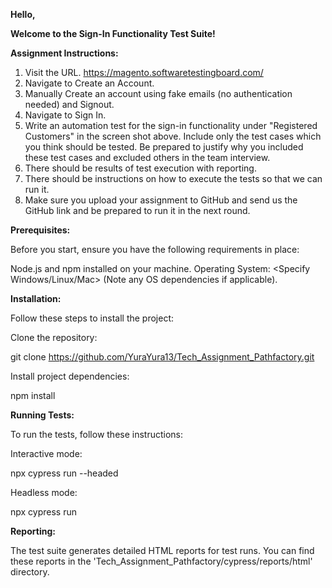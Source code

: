 
**Hello,**

**Welcome to the Sign-In Functionality Test Suite!**

**Assignment Instructions:**

1. Visit the URL. https://magento.softwaretestingboard.com/
2. Navigate to Create an Account.
3. Manually Create an account using fake emails (no authentication needed) and Signout.
4. Navigate to Sign In.
5. Write an automation test for the sign-in functionality under "Registered Customers" in the screen shot above. Include only the test cases which you think should be tested. Be prepared to justify why you included these test cases and excluded others in the team interview.
6. There should be results of test execution with reporting.
7. There should be instructions on how to execute the tests so that we can run it.
8. Make sure you upload your assignment to GitHub and send us the GitHub link and be prepared to run it in the next round.

**Prerequisites:**

Before you start, ensure you have the following requirements in place:

Node.js and npm installed on your machine.
Operating System: <Specify Windows/Linux/Mac> (Note any OS dependencies if applicable).

**Installation:**

Follow these steps to install the project:

Clone the repository:

git clone https://github.com/YuraYura13/Tech_Assignment_Pathfactory.git

Install project dependencies:

npm install

**Running Tests:**

To run the tests, follow these instructions:

Interactive mode:

npx cypress run --headed

Headless mode:

npx cypress run

**Reporting:**

The test suite generates detailed HTML reports for test runs. You can find these reports in the 'Tech_Assignment_Pathfactory/cypress/reports/html' directory.